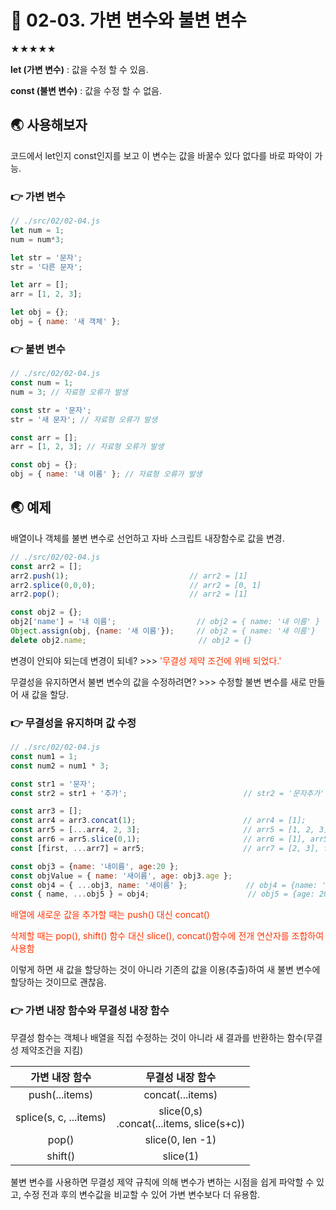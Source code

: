 # 🎯 02-03. 가변 변수와 불변 변수

★★★★★

<strong>let (가변 변수)</strong> : 값을 수정 할 수 있음.

<strong>const (불변 변수)</strong> : 값을 수정 할 수 없음.



## 🌏 사용해보자

코드에서 let인지 const인지를 보고 이 변수는 값을 바꿀수 있다 없다를 바로 파악이 가능.

### 👉 가변 변수

```javascript
// ./src/02/02-04.js
let num = 1;
num = num*3;

let str = '문자';
str = '다른 문자';

let arr = [];
arr = [1, 2, 3];

let obj = {};
obj = { name: '새 객체' };
```

### 👉 불변 변수

```javascript
// ./src/02/02-04.js
const num = 1;
num = 3; // 자료형 오류가 발생

const str = '문자';
str = '새 문자'; // 자료형 오류가 발생

const arr = [];
arr = [1, 2, 3]; // 자료형 오류가 발생

const obj = {};
obj = { name: '내 이름' }; // 자료형 오류가 발생
```



## 🌏 예제

배열이나 객체를 불변 변수로 선언하고 자바 스크립트 내장함수로 값을 변경.

```javascript
// ./src/02/02-04.js
const arr2 = [];
arr2.push(1); 							// arr2 = [1]
arr2.splice(0,0,0);						// arr2 = [0, 1]
arr2.pop();								// arr2 = [1]

const obj2 = {};
obj2['name'] = '내 이름';					// obj2 = { name: '내 이름' }
Object.assign(obj, {name: '새 이름'});		// obj2 = { name: '새 이름'}
delete obj2.name;						  // obj2 = {}
```

변경이 안되야 되는데 변경이 되네? >>> <span style="color:#ff3300">'무결성 제약 조건에 위배 되었다.'</span>

무결성을 유지하면서 불변 변수의 값을 수정하려면? >>> 수정할 불변 변수를 새로 만들어 새 값을 할당.



### 👉 무결성을 유지하며 값 수정

```javascript
// ./src/02/02-04.js
const num1 = 1;
const num2 = num1 * 3;

const str1 = '문자';
const str2 = str1 + '추가'; 						   // str2 = '문자추가'

const arr3 = [];
const arr4 = arr3.concat(1); 						// arr4 = [1];
const arr5 = [...arr4, 2, 3]; 						// arr5 = [1, 2, 3];
const arr6 = arr5.slice(0,1); 						// arr6 = [1], arr5 = [1, 2, 3];
const [first, ...arr7] = arr5; 						// arr7 = [2, 3], first = 1

const obj3 = {name: '내이름', age:20 };
const objValue = { name: '새이름', age: obj3.age };
const obj4 = { ...obj3, name: '새이름' }; 			   // obj4 = {name: '새 이름', age: 20}
const { name, ...obj5 } = obj4; 					 // obj5 = {age: 20}
```

<span style="color:#ff3300">배열에 새로운 값을 추가할 때는 push() 대신 concat()</span>

<span style="color:#ff3300">삭제할 때는 pop(), shift() 함수 대신 slice(), concat()함수에 전개 연산자를 조합하여 사용함</span>

이렇게 하면 새 값을 할당하는 것이 아니라 기존의 값을 이용(추출)하여 새 불변 변수에 할당하는 것이므로 괜찮음.



### 👉 가변 내장 함수와 무결성 내장 함수

무결성 함수는 객체나 배열을 직접 수정하는 것이 아니라 새 결과를 반환하는 함수(무결성 제약조건을 지킴)

|     가변 내장 함수     |               무결성 내장 함수                |
| :--------------------: | :-------------------------------------------: |
|     push(...items)     |               concat(...items)                |
| splice(s, c, ...items) | slice(0,s)<br />.concat(...items, slice(s+c)) |
|         pop()          |               slice(0, len -1)                |
|        shift()         |                   slice(1)                    |

불변 변수를 사용하면 무결성 제약 규칙에 의해 변수가 변하는 시점을 쉽게 파악할 수 있고, 수정 전과 후의 변수값을 비교할 수 있어 가변 변수보다 더 유용함.

